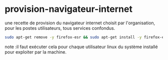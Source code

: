 # provision-navigateur-internet
une recette de provision du navigateur internet choisit par l'organisation, pour les postes utilisateurs, tous services confondus.


```bash
sudo apt-get remove -y firefox-esr && sudo apt-get install -y firefox-esr
```


note :il faut exécuter cela pour chaque utilisateur linux du système installé pour exploiter par la machine.
